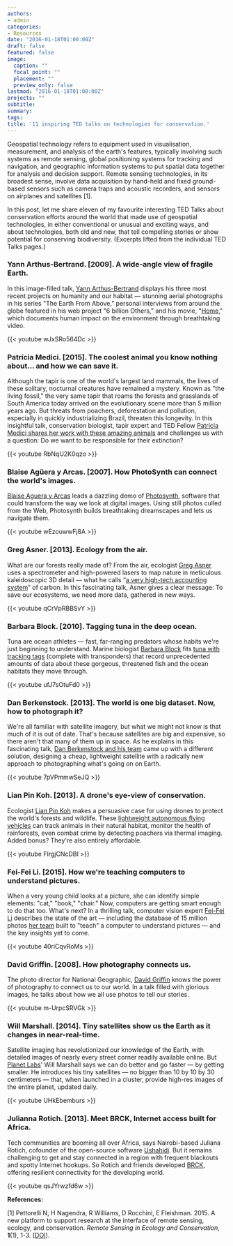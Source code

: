 ```yaml
---
authors:
- admin
categories:
- Resources
date: "2016-01-18T01:00:00Z"
draft: false
featured: false
image:
  caption: ""
  focal_point: ""
  placement: ""
  preview_only: false
lastmod: "2016-01-18T01:00:00Z"
projects: ""
subtitle:
summary:
tags:
title: '11 inspiring TED talks on technologies for conservation.'
---
```

Geospatial technology refers to equipment used in visualisation, measurement, and analysis of the earth's features, typically involving such systems as remote sensing, global positioning systems for tracking and navigation, and geographic information systems to put spatial data together for analysis and decision support. Remote sensing technologies, in its broadest sense, involve data acquisition by hand-held and fixed ground-based sensors such as camera traps and acoustic recorders, and sensors on airplanes and satellites [1].

In this post, let me share eleven of my favourite interesting TED Talks about conservation efforts around the world that made use of geospatial technologies, in either conventional or unusual and exciting ways, and about technologies, both old and new, that tell compelling stories or show potential for conserving biodiversity. (Excerpts lifted from the individual TED Talks pages.)<br/>

### Yann Arthus-Bertrand. [2009]. A wide-angle view of fragile Earth.

In this image-filled talk, [Yann Arthus-Bertrand](http://www.yannarthusbertrand.org/en/home) displays his three most recent projects on humanity and our habitat — stunning aerial photographs in his series "The Earth From Above," personal interviews from around the globe featured in his web project "6 billion Others," and his movie, "[Home](http://youtu.be/jqxENMKaeCU?hd=1)," which documents human impact on the environment through breathtaking video.

{{< youtube wJxSRo564Dc >}}<br/>

### Patrícia Medici. [2015]. The coolest animal you know nothing about... and how we can save it.

Although the tapir is one of the world's largest land mammals, the lives of these solitary, nocturnal creatures have remained a mystery. Known as "the living fossil," the very same tapir that roams the forests and grasslands of South America today arrived on the evolutionary scene more than 5 million years ago. But threats from poachers, deforestation and pollution, especially in quickly industrializing Brazil, threaten this longevity. In this insightful talk, conservation biologist, tapir expert and TED Fellow [Patrícia Medici shares her work with these amazing animals](http://tapirconservation.org.br/) and challenges us with a question: Do we want to be responsible for their extinction?

{{< youtube RbNqU2K0qzo >}}<br/>

### Blaise Agüera y Arcas. [2007]. How PhotoSynth can connect the world's images.

[Blaise Aguera y Arcas](http://styleisviolence.com/) leads a dazzling demo of [Photosynth](https://photosynth.net), software that could transform the way we look at digital images. Using still photos culled from the Web, Photosynth builds breathtaking dreamscapes and lets us navigate them.

{{< youtube wEzouwwFj8A >}}<br/>

### Greg Asner. [2013]. Ecology from the air.

What are our forests really made of? From the air, ecologist [Greg Asner](https://carnegiescience.edu/scientist/greg-asner) uses a spectrometer and high-powered lasers to map nature in meticulous kaleidoscopic 3D detail — what he calls “[a very high-tech accounting system](https://cao.carnegiescience.edu)” of carbon. In this fascinating talk, Asner gives a clear message: To save our ecosystems, we need more data, gathered in new ways.

{{< youtube qCrVpRBBSvY >}}<br/>

### Barbara Block. [2010]. Tagging tuna in the deep ocean.

Tuna are ocean athletes — fast, far-ranging predators whose habits we're just beginning to understand. Marine biologist [Barbara Block](http://hopkinsmarinestation.stanford.edu/barbara-block) fits [tuna with tracking tags](http://www.tunaresearch.org) (complete with transponders) that record unprecedented amounts of data about these gorgeous, threatened fish and the ocean habitats they move through.

{{< youtube ufJ7sOtuFd0 >}}<br/>

### Dan Berkenstock. [2013]. The world is one big dataset. Now, how to photograph it?

We're all familiar with satellite imagery, but what we might not know is that much of it is out of date. That's because satellites are big and expensive, so there aren't that many of them up in space. As he explains in this fascinating talk, [Dan Berkenstock and his team](https://en.wikipedia.org/wiki/Skybox_Imaging) came up with a different solution, designing a cheap, lightweight satellite with a radically new approach to photographing what's going on on Earth.

{{< youtube 7pVPmmwSeJQ >}}<br/>

### Lian Pin Koh. [2013]. A drone's eye-view of conservation.

Ecologist [Lian Pin Koh](http://lianpinkoh.com) makes a persuasive case for using drones to protect the world's forests and wildlife. These [lightweight autonomous flying vehicles](http://conservationdrones.org) can track animals in their natural habitat, monitor the health of rainforests, even combat crime by detecting poachers via thermal imaging. Added bonus? They're also entirely affordable.

{{< youtube FIrgjCNcDBI >}}<br/>

### Fei-Fei Li. [2015]. How we're teaching computers to understand pictures.

When a very young child looks at a picture, she can identify simple elements: "cat," "book," "chair." Now, computers are getting smart enough to do that too. What's next? In a thrilling talk, computer vision expert [Fei-Fei Li](http://vision.stanford.edu/feifeili/) describes the state of the art — including the database of 15 million photos [her team](http://vision.stanford.edu) built to "teach" a computer to understand pictures — and the key insights yet to come.

{{< youtube 40riCqvRoMs >}}<br/>

### David Griffin. [2008]. How photography connects us.

The photo director for National Geographic, [David Griffin](http://www.dgriffinstudio.com/profile/) knows the power of photography to connect us to our world. In a talk filled with glorious images, he talks about how we all use photos to tell our stories.

{{< youtube m-UrpcSRVGk >}}<br/>

### Will Marshall. [2014]. Tiny satellites show us the Earth as it changes in near-real-time.

Satellite imaging has revolutionized our knowledge of the Earth, with detailed images of nearly every street corner readily available online. But [Planet Labs](https://www.planet.com)' Will Marshall says we can do better and go faster — by getting smaller. He introduces his tiny satellites — no bigger than 10 by 10 by 30 centimeters — that, when launched in a cluster, provide high-res images of the entire planet, updated daily.

{{< youtube UHkEbemburs >}}<br/>

### Julianna Rotich. [2013]. Meet BRCK, Internet access built for Africa.

Tech communities are booming all over Africa, says Nairobi-based Juliana Rotich, cofounder of the open-source software [Ushahidi](https://www.ushahidi.com). But it remains challenging to get and stay connected in a region with frequent blackouts and spotty Internet hookups. So Rotich and friends developed [BRCK](https://www.brck.com), offering resilient connectivity for the developing world.

{{< youtube qsJYrwzfd6w >}}<br/>

**References:**

[1] Pettorelli N, H Nagendra, R Williams, D Rocchini, E Fleishman. 2015. A new platform to support research at the interface of remote sensing, ecology, and conservation. *Remote Sensing in Ecology and Conservation*, **1**(1), 1-3. [[DOI](https://dx.doi.org/10.1002/rse2.1)].

